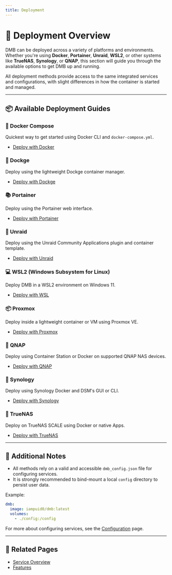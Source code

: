 ```yaml
---
title: Deployment
---
```


# 🚀 Deployment Overview

DMB can be deployed across a variety of platforms and environments. Whether you're using **Docker**, **Portainer**, **Unraid**, **WSL2**, or other systems like **TrueNAS**, **Synology**, or **QNAP**, this section will guide you through the available options to get DMB up and running.

All deployment methods provide access to the same integrated services and configurations, with slight differences in how the container is started and managed.

---

## 📦 Available Deployment Guides

### 🐳 Docker Compose
Quickest way to get started using Docker CLI and `docker-compose.yml`.

- [Deploy with Docker](docker.md)

### 🧰 Dockge
Deploy using the lightweight Dockge container manager.

- [Deploy with Dockge](dockge.md)

### 📚 Portainer
Deploy using the Portainer web interface.

- [Deploy with Portainer](portainer.md)

### 🧯 Unraid
Deploy using the Unraid Community Applications plugin and container template.

- [Deploy with Unraid](unraid.md)

### 💻 WSL2 (Windows Subsystem for Linux)
Deploy DMB in a WSL2 environment on Windows 11.

- [Deploy with WSL](wsl.md)

### 📦 Proxmox
Deploy inside a lightweight container or VM using Proxmox VE.

- [Deploy with Proxmox](proxmox.md)

### 🧠 QNAP
Deploy using Container Station or Docker on supported QNAP NAS devices.

- [Deploy with QNAP](qnap.md)

### 🧊 Synology
Deploy using Synology Docker and DSM's GUI or CLI.

- [Deploy with Synology](synology.md)

### 💾 TrueNAS
Deploy on TrueNAS SCALE using Docker or native Apps.

- [Deploy with TrueNAS](truenas.md)

---


## 🔐 Additional Notes

- All methods rely on a valid and accessible `dmb_config.json` file for configuring services.
- It is strongly recommended to bind-mount a local `config` directory to persist user data.

Example:
```yaml
dmb:
  image: iampuid0/dmb:latest
  volumes:
    - ./config:/config
```

For more about configuring services, see the [Configuration](../features/configuration.md) page.

---

## 📎 Related Pages
- [Service Overview](../services/index.md)
- [Features](../features/index.md)
